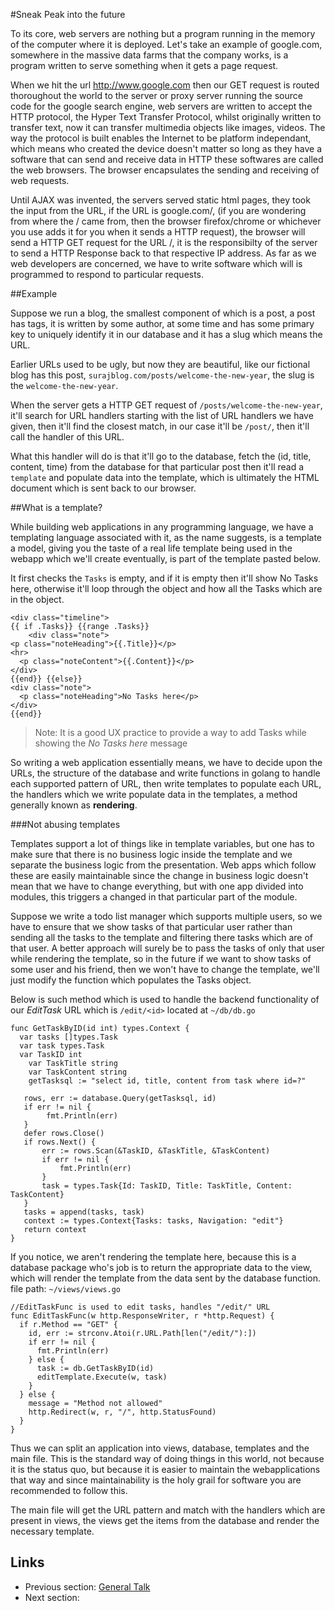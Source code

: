 #Sneak Peak into the future

To its core, web servers are nothing but a program running in the memory of the computer where it is deployed. Let's take an example 
of google.com, somewhere in the massive data farms that the company works, is a program written to serve something when it gets a 
page request.

When we hit the url http://www.google.com then our GET request is routed thoroughout the world to the server or proxy server running the 
source code for the google search engine, web servers are written to accept the HTTP protocol, the Hyper Text Transfer Protocol, whilst originally
written to transfer text, now it can transfer multimedia objects like images, videos. The way the protocol is built enables the Internet to be
platform independant, which means who created the device doesn't matter so long as they have a software that can send and receive data in HTTP
these softwares are called the web browsers. The browser encapsulates the sending and receiving of web requests.

Until AJAX was invented, the servers served static html pages, they took the input from the URL, if the URL is google.com/, (if you are wondering 
from where the / came from, then the browser firefox/chrome or whichever you use adds it for you when it sends a HTTP request), the browser will 
send a HTTP GET request for the URL /, it is the responsibilty of the server to send a HTTP Response back to that respective IP address. As far as
we web developers are concerned, we have to write software which will is programmed to respond to particular requests.

##Example

Suppose we run a blog, the smallest component of which is a post, a post has tags, it is written by some author, at some time and has some primary key
to uniquely identify it in our database and it has a slug which means the URL.

Earlier URLs used to be ugly, but now they are beautiful, like our fictional blog has this post, `surajblog.com/posts/welcome-the-new-year`,
the slug is the `welcome-the-new-year`.

When the server gets a HTTP GET request of `/posts/welcome-the-new-year`, it'll search for URL handlers starting with the list of URL 
handlers we have given, then it'll find the closest match, in our case it'll be `/post/`, then it'll call the handler of this URL.

What this handler will do is that it'll go to the database, fetch the (id, title, content, time) from the database for that particular post
then it'll read a `template` and populate data into the template, which is ultimately the HTML document which is sent back to our browser.

##What is a template?

While building web applications in any programming language, we have a templating language associated with it, as the name suggests, is a template
a model, giving you the taste of a real life template being used in the webapp which we'll create eventually, is part of the template pasted below.

It first checks the `Tasks` is empty, and if it is empty then it'll show No Tasks here, otherwise it'll loop through the object and how all the Tasks
which are in the object.

    <div class="timeline">
    {{ if .Tasks}} {{range .Tasks}}
        <div class="note">
    <p class="noteHeading">{{.Title}}</p>
    <hr>
      <p class="noteContent">{{.Content}}</p>
    </div>
    {{end}} {{else}}
    <div class="note">
      <p class="noteHeading">No Tasks here</p>
    </div>
	{{end}}

>Note: It is a good UX practice to provide a way to add Tasks while showing the *No Tasks here* message

So writing a web application essentially means, we have to decide upon the URLs, the structure of the database and write functions in golang to handle 
each supported pattern of URL, then write templates to populate each URL, the handlers which we write populate data in the templates, a method generally
known as **rendering**.

###Not abusing templates

Templates support a lot of things like in template variables, but one has to make sure that there is no business logic inside the template and we
separate the business logic from the presentation. Web apps which follow these are easily maintainable since the change in business logic doesn't mean
that we have to change everything, but with one app divided into modules, this triggers a changed in that particular part of the module.

Suppose we write a todo list manager which supports multiple users, so we have to ensure that we show tasks of that particular user rather than 
sending all the tasks to the template and filtering there tasks which are of that user. A better approach will surely be to pass the tasks of only that
user while rendering the template, so in the future if we want to show tasks of some user and his friend, then we won't have to change the template, we'll
just modify the function which populates the Tasks object.

Below is such method which is used to handle the backend functionality of our *EditTask* URL which is `/edit/<id>`
located at `~/db/db.go`

    func GetTaskByID(id int) types.Context {
      var tasks []types.Task
      var task types.Task
      var TaskID int
	    var TaskTitle string
	    var TaskContent string
	    getTasksql := "select id, title, content from task where id=?"

	   rows, err := database.Query(getTasksql, id)
	   if err != nil {
 		    fmt.Println(err)
 	   }
	   defer rows.Close()
	   if rows.Next() {
		   err := rows.Scan(&TaskID, &TaskTitle, &TaskContent)
		   if err != nil {
			   fmt.Println(err)
		   }
		   task = types.Task{Id: TaskID, Title: TaskTitle, Content: TaskContent}
	   }
	   tasks = append(tasks, task)
	   context := types.Context{Tasks: tasks, Navigation: "edit"}
	   return context
    }


If you notice, we aren't rendering the template here, because this is a database package who's job is to return the appropriate data to the view,
which will render the template from the data sent by the database function.
file path: `~/views/views.go`

    //EditTaskFunc is used to edit tasks, handles "/edit/" URL
    func EditTaskFunc(w http.ResponseWriter, r *http.Request) {
      if r.Method == "GET" {
        id, err := strconv.Atoi(r.URL.Path[len("/edit/"):])
        if err != nil {
          fmt.Println(err)
        } else {
          task := db.GetTaskByID(id)
          editTemplate.Execute(w, task)
        }
      } else {
        message = "Method not allowed"
        http.Redirect(w, r, "/", http.StatusFound)
      }
    }

Thus we can split an application into views, database, templates and the main file. This is the standard way of doing things in this world, not because it is
the status quo, but because it is easier to maintain the webapplications that way and since maintainability is the holy grail for software
you are recommended to follow this.

The main file will get the URL pattern and match with the handlers which are present in views, the views get the items from the database and render
the necessary template.


## Links

- Previous section: [General Talk](content/1.0general_talk.md) 
- Next section: 